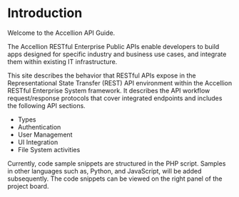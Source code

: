 # Introduction

Welcome to the Accellion API Guide.

The Accellion RESTful Enterprise Public APIs enable developers to build apps designed for specific industry and business use cases, and integrate them within existing IT infrastructure.

This site describes the behavior that RESTful APIs expose in the Representational State Transfer (REST) API environment within the Accellion RESTful Enterprise System framework. It describes the API workflow request/response protocols that cover integrated endpoints and includes the following API sections. 

-	Types
-	Authentication 
-	User Management
-	UI Integration
-	File System activities 

Currently, code sample snippets are structured in the PHP script. Samples in other languages such as, Python, and JavaScript, will be added subsequently. The code snippets can be viewed on the right panel of the project board.



